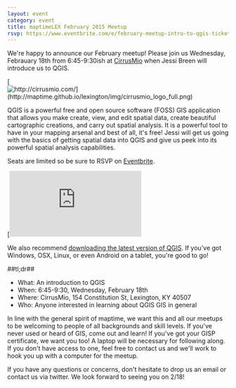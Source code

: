 ```yaml
---
layout: event
category: event
title: maptimeLEX February 2015 Meetup
rsvp: https://www.eventbrite.com/e/february-meetup-intro-to-qgis-tickets-15703477524
---
```


We're happy to announce our February meetup! Please join us Wednesday, Febrauary 18th from 6:45-9:30ish at [CirrusMio](http://http://cirrusmio.com/) when Jessi Breen will introduce us to QGIS.

[![http://cirrusmio.com/](http://maptime.github.io/lexington/img/cirrusmio_logo_full.png) ](http://cirrusmio.com/)

QGIS is a powerful free and open source software (FOSS) GIS application that allows you make create, view, and edit spatial data, create beautiful cartographic creations, and carry out spatial analysis. It is a powerful tool to have in your mapping arsenal and best of all, it's free! Jessi will get us going with the basics of getting spatial data into QGIS and give us peek into its powerful spatial analysis capabilities.  

Seats are limited so be sure to RSVP on [Eventbrite](https://www.eventbrite.com/e/february-meetup-intro-to-qgis-tickets-15703477524).

[![http://www2.qgis.org/en/site/index.html](http://maptime.github.io/lexington/img/QGis_Logo.png) ](http://www2.qgis.org/en/site/index.html)

We also recommend [downloading the latest version of QGIS](http://www2.qgis.org/en/site/forusers/download.html). If you've got Windows, OSX, Linux, or even Android on a tablet, you're good to go!
 


##tl;dr##

- What: An introduction to QGIS
- When: 6:45-9:30, Wednesday, February 18th
- Where: CirrusMio, 154 Constitution St, Lexington, KY 40507
- Who: Anyone interested in learning about QGIS GIS in general
 
In line with the general spirit of maptime, we want this and all our meetups to be welcoming to people of all backgrounds and skill levels. If you've never used or heard of GIS, come out and learn! If you've got your GISP certificate, we want you too! A laptop will be necessary for following along. If you don't have access to one, feel free to contact us and we'll work to hook you up with a computer for the meetup.

If you have any questions or concerns, don't hesitate to drop us an email or contact us via twitter. We look forward to seeing you on 2/18!

<div id='map' class='row8 fill-blue col12 map space-bottom2'></div>
<script>
var map = L.mapbox.map('map', 'maptastik.j354k5k8')
    .setView([38.04746, -84.49253], 17);

var marker = L.mapbox.featureLayer({
  'type': 'Feature',
  'properties': {
    'title': 'Awesome Inc',
    'description': '154 Constitution St,<br>Lexington, Kentucky<br>40507',
    'marker-color': '#ff8888'
  },
  'geometry': {
    'type': 'Point',
    'coordinates': [-84.49253,38.04746]
  }
}).addTo(map);

marker.eachLayer(function(m) {
    m.openPopup();
});
</script>